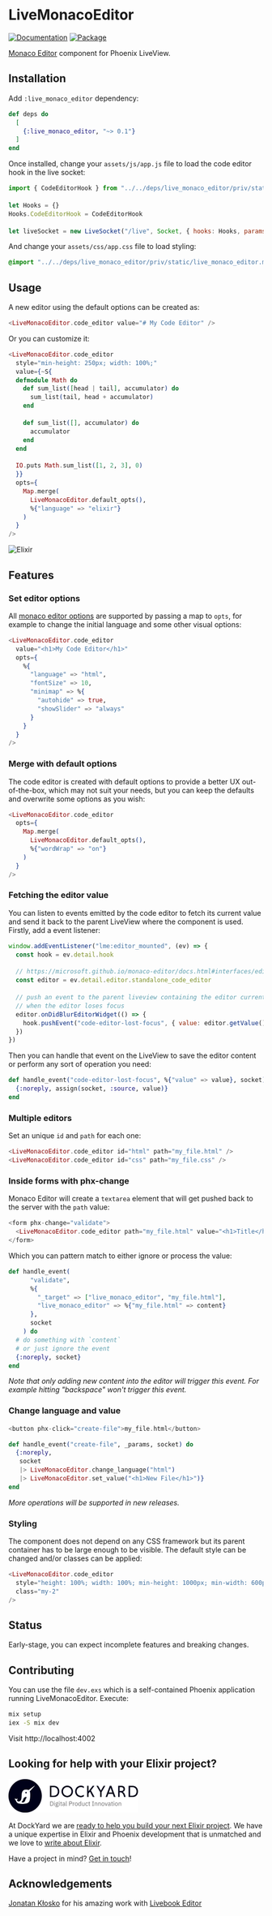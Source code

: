 # LiveMonacoEditor

[![Documentation](http://img.shields.io/badge/hex.pm-docs-green.svg?style=flat)](https://hexdocs.pm/live_monaco_editor)
[![Package](https://img.shields.io/hexpm/v/live_monaco_editor.svg)](https://hex.pm/packages/live_monaco_editor)

<!-- MDOC -->

[Monaco Editor](https://microsoft.github.io/monaco-editor/) component for Phoenix LiveView.

## Installation

Add `:live_monaco_editor` dependency:

```elixir
def deps do
  [
    {:live_monaco_editor, "~> 0.1"}
  ]
end
```

Once installed, change your `assets/js/app.js` file to load the code editor hook in the live socket:

```javascript
import { CodeEditorHook } from "../../deps/live_monaco_editor/priv/static/live_monaco_editor.esm"

let Hooks = {}
Hooks.CodeEditorHook = CodeEditorHook

let liveSocket = new LiveSocket("/live", Socket, { hooks: Hooks, params: { _csrf_token: csrfToken } })
```

And change your `assets/css/app.css` file to load styling:

```css
@import "../../deps/live_monaco_editor/priv/static/live_monaco_editor.min.css";
```

## Usage

A new editor using the default options can be created as:

```heex
<LiveMonacoEditor.code_editor value="# My Code Editor" />
```

Or you can customize it:

```heex
<LiveMonacoEditor.code_editor
  style="min-height: 250px; width: 100%;"
  value={~S{
  defmodule Math do
    def sum_list([head | tail], accumulator) do
      sum_list(tail, head + accumulator)
    end

    def sum_list([], accumulator) do
      accumulator
    end
  end

  IO.puts Math.sum_list([1, 2, 3], 0)
  }}
  opts={
    Map.merge(
      LiveMonacoEditor.default_opts(),
      %{"language" => "elixir"}
    )
  }
/>
```

![Elixir](https://raw.github.com/BeaconCMS/live_monaco_editor/main/assets/elixir.png)

## Features

### Set editor options

All [monaco editor options](https://microsoft.github.io/monaco-editor/docs.html#interfaces/editor.IStandaloneEditorConstructionOptions.html) are supported by passing a map to `opts`, for example to change the initial language and some other visual options:

```heex
<LiveMonacoEditor.code_editor
  value="<h1>My Code Editor</h1>"
  opts={
    %{
      "language" => "html",
      "fontSize" => 10,
      "minimap" => %{
        "autohide" => true,
        "showSlider" => "always"
      }
    }
  }
/>
```

### Merge with default options

The code editor is created with default options to provide a better UX out-of-the-box, which may not suit your needs, but you can keep the defaults and overwrite some options as you wish:

```heex
<LiveMonacoEditor.code_editor
  opts={
    Map.merge(
      LiveMonacoEditor.default_opts(),
      %{"wordWrap" => "on"}
    )
  }
/>
```

### Fetching the editor value

You can listen to events emitted by the code editor to fetch its current value and send it back to the parent LiveView where the component is used. Firstly, add a event listener:

```javascript
window.addEventListener("lme:editor_mounted", (ev) => {
  const hook = ev.detail.hook

  // https://microsoft.github.io/monaco-editor/docs.html#interfaces/editor.IStandaloneCodeEditor.html
  const editor = ev.detail.editor.standalone_code_editor

  // push an event to the parent liveview containing the editor current value
  // when the editor loses focus
  editor.onDidBlurEditorWidget(() => {
    hook.pushEvent("code-editor-lost-focus", { value: editor.getValue() })
  })
})
```

Then you can handle that event on the LiveView to save the editor content or perform any sort of operation you need:

```elixir
def handle_event("code-editor-lost-focus", %{"value" => value}, socket) do
  {:noreply, assign(socket, :source, value)}
end
```

### Multiple editors

Set an unique `id` and `path` for each one:

```heex
<LiveMonacoEditor.code_editor id="html" path="my_file.html" />
<LiveMonacoEditor.code_editor id="css" path="my_file.css" />
```

### Inside forms with phx-change

Monaco Editor will create a `textarea` element that will get pushed back to the server with the `path` value:

```heex
<form phx-change="validate">
  <LiveMonacoEditor.code_editor path="my_file.html" value="<h1>Title</h1>" />
</form>
```

Which you can pattern match to either ignore or process the value:

```elixir
def handle_event(
      "validate",
      %{
        "_target" => ["live_monaco_editor", "my_file.html"],
        "live_monaco_editor" => %{"my_file.html" => content}
      },
      socket
    ) do
  # do something with `content`
  # or just ignore the event
  {:noreply, socket}
end
```

_Note that only adding new content into the editor will trigger this event. For example hitting "backspace" won't trigger this event._

### Change language and value

```heex
<button phx-click="create-file">my_file.html</button>
```

```elixir
def handle_event("create-file", _params, socket) do
  {:noreply,
   socket
   |> LiveMonacoEditor.change_language("html")
   |> LiveMonacoEditor.set_value("<h1>New File</h1>")}
end
```

_More operations will be supported in new releases._

### Styling

The component does not depend on any CSS framework but its parent container has to be large enough to be visible. The default style can be changed and/or classes can be applied:

```heex
<LiveMonacoEditor.code_editor
  style="height: 100%; width: 100%; min-height: 1000px; min-width: 600px;"
  class="my-2"
/>
```

## Status

Early-stage, you can expect incomplete features and breaking changes.

## Contributing

You can use the file `dev.exs` which is a self-contained Phoenix application running LiveMonacoEditor. Execute:

```sh
mix setup
iex -S mix dev
```

Visit http://localhost:4002

## Looking for help with your Elixir project?

<img src="assets/images/dockyard_logo.png" width="256" alt="DockYard logo">

At DockYard we are [ready to help you build your next Elixir project](https://dockyard.com/phoenix-consulting).
We have a unique expertise in Elixir and Phoenix development that is unmatched and we love to [write about Elixir](https://dockyard.com/blog/categories/elixir).

Have a project in mind? [Get in touch](https://dockyard.com/contact/hire-us)!

## Acknowledgements

[Jonatan Kłosko](https://github.com/jonatanklosko) for his amazing work with [Livebook Editor](https://github.com/livebook-dev/livebook/blob/main/assets/js/hooks/cell_editor.js)
